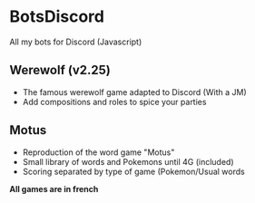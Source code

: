 # BotsDiscord
All my bots for Discord (Javascript)

## Werewolf (v2.25)
- The famous werewolf game adapted to Discord (With a JM)
- Add compositions and roles to spice your parties

## Motus
- Reproduction of the word game "Motus"
- Small library of words and Pokemons until 4G (included)
- Scoring separated by type of game (Pokemon/Usual words

**All games are in french**
